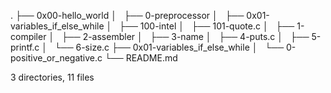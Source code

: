 .
├── 0x00-hello_world
│   ├── 0-preprocessor
│   ├── 0x01-variables_if_else_while
│   ├── 100-intel
│   ├── 101-quote.c
│   ├── 1-compiler
│   ├── 2-assembler
│   ├── 3-name
│   ├── 4-puts.c
│   ├── 5-printf.c
│   └── 6-size.c
├── 0x01-variables_if_else_while
│   └── 0-positive_or_negative.c
└── README.md

3 directories, 11 files
